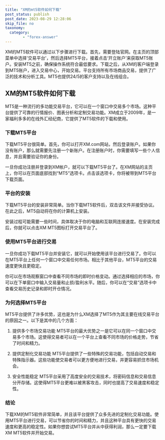 ```yaml
---
title: "XM的mt5软件如何下载"
post_status: publish
post_date: 2023-08-29 12:28:06
skip_file: no
taxonomy:
  category:
        - "forex-answer"
---
```


XM的MT5软件可以通过以下步骤进行下载。首先，需要登陆官网。在主页的顶部菜单中选择'交易平台'，然后选择MT5平台，接着点击‘开立账户’来获取MT5账户。安装MT5之前，确保操作系统符合最低要求。下载之后，从XM的客户端登录到MT5账户，进入交易中心，开始交易。平台支持所有市场商品交易，提供了广泛的技术和分析工具。MT5也提供24/5的客户支持以及在线组合。

## XM的MT5软件如何下载

MT5是一种流行的多功能交易平台，它可以在一个窗口中交易多个市场。这种平台提供了可靠的行情报价、图表分析和定制交易功能。XM成立于2009年，是一家福利多多的在线外汇经纪商，它提供了MT5软件的下载和使用。

### 下载MT5平台

下载MT5平台很简单。首先，你可以打开XM.com网站，然后登录账户。如果你没有账户，那么就需要先注册一个新账户。在注册账户时，你需要填写一些个人信息，并且需要验证你的身份。

一旦你成功注册并登录到XM帐户，就可以下载MT5平台了。在XM网站的主页上，你可以在页面底部找到“MT5”选项卡。点击该选项卡，你将被带到MT5平台下载页面。

### 平台的安装

下载MT5平台的安装非常简单。当你下载MT5软件后，双击该文件并接受协议。在此之后，MT5自动将在你的计算机上安装。

安装过程可能需要一些时间，具体取决于你的电脑和互联网连接速度。在安装完成后，你就可以点击XM MT5图标打开交易平台了。

### 使用MT5平台进行交易

一旦你成功下载MT5平台并安装它，就可以开始使用该平台进行交易了。你可以在MT5平台上任何一个窗口中交易任何市场。相比于其他平台，MT5平台的交易速度更快且更稳定。

你可以在市场观察窗口中查看不同市场的即时价格变动。通过选择相应的市场，你可以在下单窗口中输入交易量和止损/盈利水平。随后，你可以在“交易”选项卡中查看交易历史记录和即时开仓情况。

### 为何选择MT5平台

MT5平台提供了许多优势，这也是为什么XM选择了MT5作为其主要在线交易平台的原因之一。以下是其中的几个方面：

1. 提供多个市场交易功能 MT5平台的最大优势之一是它可以在同一个窗口中交易多个市场。这使得交易者可以在一个平台上查看不同市场的价格走势，节省了时间和精力。

2. 提供定制化交易功能 MT5平台提供了一些特殊的交易功能，包括自动交易和特殊指示器。这些功能使交易者可以更方便地进行交易，并更容易抓住市场机会。

3. 安全性能稳定 MT5平台采用了高度安全的交易技术，将密码信息和交易信息分开存储。这使得MT5平台更难以被黑客攻击，同时也提高了交易速度和稳定性。

### 结论

下载XM的MT5软件非常简单，并且该平台提供了众多先进的定制化交易功能。使用MT5平台进行交易，可以节省你的时间和精力，并且这种平台具有更快的交易速度和更高的稳定性。如果你想尝试MT5平台并从中获得利润，那么一定要下载XM MT5软件并开始交易。 
